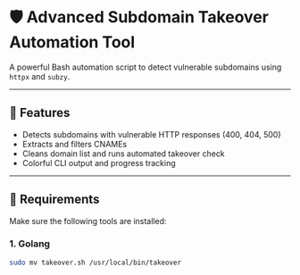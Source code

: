 # 🛡️ Advanced Subdomain Takeover Automation Tool

A powerful Bash automation script to detect vulnerable subdomains using `httpx` and `subzy`.

---

## 🚀 Features

- Detects subdomains with vulnerable HTTP responses (400, 404, 500)
- Extracts and filters CNAMEs
- Cleans domain list and runs automated takeover check
- Colorful CLI output and progress tracking

---

## 🔧 Requirements

Make sure the following tools are installed:

### 1. Golang
```bash
sudo mv takeover.sh /usr/local/bin/takeover
